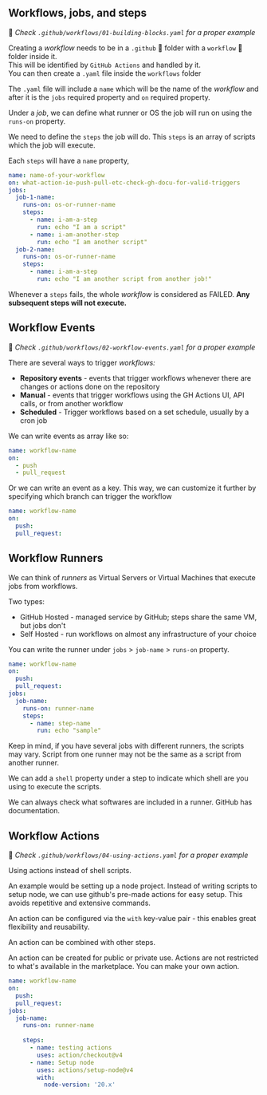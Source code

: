 ## Workflows, jobs, and steps

📝 <i>Check `.github/workflows/01-building-blocks.yaml` for a proper example</i>

Creating a <i>workflow</i> needs to be in a `.github` 📁 folder with a `workflow` 📁 folder inside it.
<br />
This will be identified by `GitHub Actions` and handled by it.
<br />
You can then create a `.yaml` file inside the `workflows` folder

The `.yaml` file will include a `name` which will be the name of the <i>workflow</i> and after it is the `jobs` required property and `on` required property.

Under a <i>job</i>, we can define what runner or OS the job will run on using the `runs-on` property.

We need to define the `steps` the job will do. This `steps` is an array of scripts which the job will execute.

Each `steps` will have a `name` property,

```yaml
name: name-of-your-workflow
on: what-action-ie-push-pull-etc-check-gh-docu-for-valid-triggers
jobs:
  job-1-name:
    runs-on: os-or-runner-name
    steps:
      - name: i-am-a-step
        run: echo "I am a script"
      - name: i-am-another-step
        run: echo "I am another script"
  job-2-name:
    runs-on: os-or-runner-name
    steps:
      - name: i-am-a-step
        run: echo "I am another script from another job!"
```

Whenever a `steps` fails, the whole <i>workflow</i> is considered as FAILED. <b>Any subsequent steps will not execute.</b>

## Workflow Events

📝 <i>Check `.github/workflows/02-workflow-events.yaml` for a proper example</i>

There are several ways to trigger <i>workflows:</i>
<ul>
  <li><b>Repository events</b> - events that trigger workflows whenever there are changes or actions done on the repository</li>
  <li><b>Manual</b> - events that trigger workflows using the GH Actions UI, API calls, or from another workflow</li>
  <li><b>Scheduled</b> - Trigger workflows based on a set schedule, usually by a cron job</li>
</ul>

We can write events as array like so:

```yaml
name: workflow-name
on:
  - push
  - pull_request
```

Or we can write an event as a key. This way, we can customize it further by specifying which branch can trigger the workflow

```yaml
name: workflow-name
on:
  push:
  pull_request:
```

## Workflow Runners

We can think of <i>runners</i> as Virtual Servers or Virtual Machines that execute jobs from workflows.

Two types:
<ul>
<li>GitHub Hosted - managed service by GitHub; steps share the same VM, but jobs don't</li>
<li>Self Hosted - run workflows on almost any infrastructure of your choice</li>
</ul>

You can write the runner under `jobs` > `job-name` > `runs-on` property.
```yaml
name: workflow-name
on:
  push:
  pull_request:
jobs:
  job-name:
    runs-on: runner-name
    steps:
      - name: step-name
        run: echo "sample"
```

Keep in mind, if you have several jobs with different runners, the scripts may vary. Script from one runner may not be the same as a script from another runner.

We can add a `shell` property under a step to indicate which shell are you using to execute the scripts.

We can always check what softwares are included in a runner. GitHub has documentation.

## Workflow Actions

📝 <i>Check `.github/workflows/04-using-actions.yaml` for a proper example</i>

Using actions instead of shell scripts.

An example would be setting up a node project. Instead of writing scripts to setup node, we can use github's pre-made actions for easy setup. This avoids repetitive and extensive commands.

An action can be configured via the `with` key-value pair - this enables great flexibility and reusability.

An action can be combined with other steps.

An action can be created for public or private use. Actions are not restricted to what's available in the marketplace. You can make your own action.

```yaml
name: workflow-name
on:
  push:
  pull_request:
jobs:
  job-name:
    runs-on: runner-name
    
    steps:
      - name: testing actions
        uses: action/checkout@v4
      - name: Setup node
        uses: actions/setup-node@v4
        with:
          node-version: '20.x'
```
